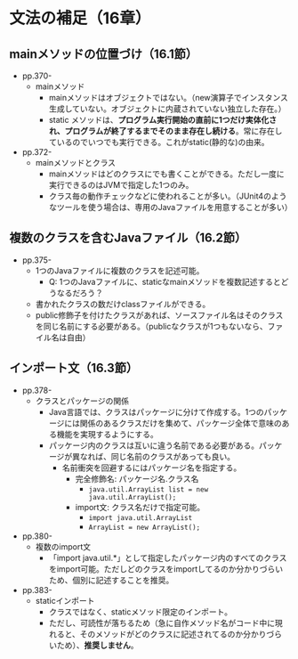 # 文法の補足（16章）

## mainメソッドの位置づけ（16.1節）
- pp.370-
  - mainメソッド
    - mainメソッドはオブジェクトではない。（new演算子でインスタンス生成していない。オブジェクトに内蔵されていない独立した存在。）
    - static メソッドは、**プログラム実行開始の直前に1つだけ実体化され、プログラムが終了するまでそのまま存在し続ける**。常に存在しているのでいつでも実行できる。これがstatic(静的な)の由来。
- pp.372-
  - mainメソッドとクラス
    - mainメソッドはどのクラスにでも書くことができる。ただし一度に実行できるのはJVMで指定した1つのみ。
    - クラス毎の動作チェックなどに使われることが多い。（JUnit4のようなツールを使う場合は、専用のJavaファイルを用意することが多い）

## 複数のクラスを含むJavaファイル（16.2節）
- pp.375-
  - 1つのJavaファイルに複数のクラスを記述可能。
    - Q: 1つのJavaファイルに、staticなmainメソッドを複数記述するとどうなるだろう？
  - 書かれたクラスの数だけclassファイルができる。
  - public修飾子を付けたクラスがあれば、ソースファイル名はそのクラスを同じ名前にする必要がある。（publicなクラスが1つもないなら、ファイル名は自由）

## インポート文（16.3節）
- pp.378-
  - クラスとパッケージの関係
    - Java言語では、クラスはパッケージに分けて作成する。1つのパッケージには関係のあるクラスだけを集めて、パッケージ全体で意味のある機能を実現するようにする。
    - パッケージ内のクラスは互いに違う名前である必要がある。パッケージが異なれば、同じ名前のクラスがあっても良い。
      - 名前衝突を回避するにはパッケージ名を指定する。
        - 完全修飾名: パッケージ名.クラス名
          - ``java.util.ArrayList list = new java.util.ArrayList();``
        - import文: クラス名だけで指定可能。
          - ``import java.util.ArrayList``
          - ``ArrayList = new ArrayList();``
- pp.380-
  - 複数のimport文
    - 「import java.util.*」として指定したパッケージ内のすべてのクラスをimport可能。ただしどのクラスをimportしてるのか分かりづらいため、個別に記述することを推奨。
- pp.383-
  - staticインポート
    - クラスではなく、staticメソッド限定のインポート。
    - ただし、可読性が落ちるため（急に自作メソッド名がコード中に現れると、そのメソッドがどのクラスに記述されてるのか分かりづらいため）、**推奨しません**。
